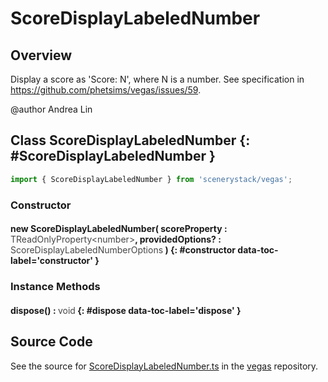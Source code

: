 # ScoreDisplayLabeledNumber

## Overview

Display a score as 'Score: N', where N is a number.
See specification in https://github.com/phetsims/vegas/issues/59.

@author Andrea Lin

## Class ScoreDisplayLabeledNumber {: #ScoreDisplayLabeledNumber }


```js
import { ScoreDisplayLabeledNumber } from 'scenerystack/vegas';
```
### Constructor

#### new ScoreDisplayLabeledNumber( scoreProperty : <span style="font-weight: 400; opacity: 80%;">TReadOnlyProperty&lt;number&gt;</span>, providedOptions? : <span style="font-weight: 400; opacity: 80%;">ScoreDisplayLabeledNumberOptions</span> ) {: #constructor data-toc-label='constructor' }

### Instance Methods

#### dispose() : <span style="font-weight: 400; opacity: 80%;">void</span> {: #dispose data-toc-label='dispose' }



## Source Code

See the source for [ScoreDisplayLabeledNumber.ts](https://github.com/phetsims/vegas/blob/main/js/ScoreDisplayLabeledNumber.ts) in the [vegas](https://github.com/phetsims/vegas) repository.
